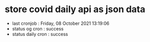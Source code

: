 # store covid daily api as json data

- last cronjob : Friday, 08 October 2021 13:19:06
- status og cron : success
- status daily cron : success
      
      